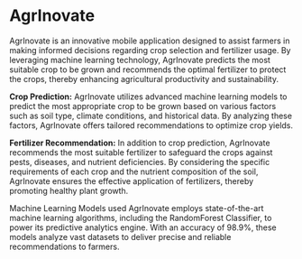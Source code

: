 # AgrInovate
AgrInovate is an innovative mobile application designed to assist farmers in making informed decisions regarding crop selection and fertilizer usage. By leveraging machine learning technology, AgrInovate predicts the most suitable crop to be grown and recommends the optimal fertilizer to protect the crops, thereby enhancing agricultural productivity and sustainability.

<b>Crop Prediction:</b>
AgrInovate utilizes advanced machine learning models to predict the most appropriate crop to be grown based on various factors such as soil type, climate conditions, and historical data. By analyzing these factors, AgrInovate offers tailored recommendations to optimize crop yields.

<b>Fertilizer Recommendation:</b>
In addition to crop prediction, AgrInovate recommends the most suitable fertilizer to safeguard the crops against pests, diseases, and nutrient deficiencies. By considering the specific requirements of each crop and the nutrient composition of the soil, AgrInovate ensures the effective application of fertilizers, thereby promoting healthy plant growth.

Machine Learning Models used AgrInovate employs state-of-the-art machine learning algorithms, including the RandomForest Classifier, to power its predictive analytics engine. With an accuracy of 98.9%, these models analyze vast datasets to deliver precise and reliable recommendations to farmers.
